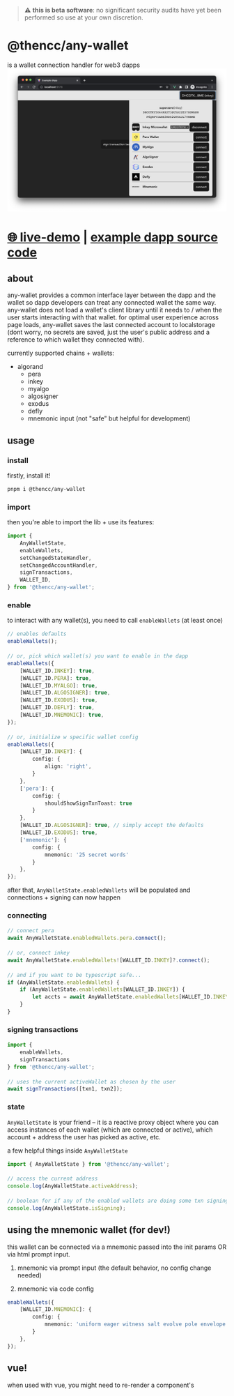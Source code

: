 > ⚠️ **this is beta software**: no significant security audits have yet been performed so use at your own discretion.


# @thencc/any-wallet
is a wallet connection handler for web3 dapps
![](./any-wallet-screenshot.png)

# [🌐 live-demo](https://thencc.github.io/any-wallet/) | [example dapp source code](https://github.com/thencc/any-wallet/blob/main/example-dapp/src/components/Demo.vue)


## about
any-wallet provides a common interface layer between the dapp and the wallet so dapp developers can treat any connected wallet the same way. any-wallet does not load a wallet's client library until it needs to / when the user starts interacting with that wallet. for optimal user experience across page loads, any-wallet saves the last connected account to localstorage (dont worry, no secrets are saved, just the user's public address and a reference to which wallet they connected with).

currently supported chains + wallets:
- algorand
	- pera
	- inkey
	- myalgo
	- algosigner
	- exodus
	- defly
	- mnemonic input (not "safe" but helpful for development)


## usage

### install
firstly, install it!
```bash
pnpm i @thencc/any-wallet
```

### import
then you're able to import the lib + use its features:
```ts
import {
	AnyWalletState,
	enableWallets,
	setChangedStateHandler,
	setChangedAccountHandler,
	signTransactions,
	WALLET_ID,
} from '@thencc/any-wallet';
```

### enable
to interact with any wallet(s), you need to call `enableWallets` (at least once)
```ts
// enables defaults
enableWallets();

// or, pick which wallet(s) you want to enable in the dapp
enableWallets({
	[WALLET_ID.INKEY]: true,
	[WALLET_ID.PERA]: true,
	[WALLET_ID.MYALGO]: true,
	[WALLET_ID.ALGOSIGNER]: true,
	[WALLET_ID.EXODUS]: true,
	[WALLET_ID.DEFLY]: true,
	[WALLET_ID.MNEMONIC]: true,
});

// or, initialize w specific wallet config
enableWallets({
	[WALLET_ID.INKEY]: {
		config: {
			align: 'right',
		}
	},
	['pera']: {
		config: {
			shouldShowSignTxnToast: true
		}
	},
	[WALLET_ID.ALGOSIGNER]: true, // simply accept the defaults
	[WALLET_ID.EXODUS]: true,
	['mnemonic']: {
		config: {
			mnemonic: '25 secret words'
		}
	},
});
```

after that, `AnyWalletState.enabledWallets` will be populated and connections + signing can now happen

### connecting
```ts
// connect pera
await AnyWalletState.enabledWallets.pera.connect();

// or, connect inkey
await AnyWalletState.enabledWallets![WALLET_ID.INKEY]?.connect();

// and if you want to be typescript safe...
if (AnyWalletState.enabledWallets) {
	if (AnyWalletState.enabledWallets[WALLET_ID.INKEY]) {
		let accts = await AnyWalletState.enabledWallets[WALLET_ID.INKEY].connect();
	}
}
```

### signing transactions
```ts
import {
	enableWallets,
	signTransactions
} from '@thencc/any-wallet';

// uses the current activeWallet as chosen by the user
await signTransactions([txn1, txn2]);
```


### state
`AnyWalletState` is your friend – it is a reactive proxy object where you can access instances of each wallet (which are connected or active), which account + address the user has picked as active, etc.

a few helpful things inside `AnyWalletState`
```ts
import { AnyWalletState } from '@thencc/any-wallet';

// access the current address
console.log(AnyWalletState.activeAddress);

// boolean for if any of the enabled wallets are doing some txn signing
console.log(AnyWalletState.isSigning);
```


## using the mnemonic wallet (for dev!)
this wallet can be connected via a mnemonic passed into the init params OR via html prompt input.
1. mnemonic via prompt input (the default behavior, no config change needed)

2. mnemonic via code config
```ts
enableWallets({
	[WALLET_ID.MNEMONIC]: {
		config: {
			mnemonic: 'uniform eager witness salt evolve pole envelope name supreme column begin venue decline blast finger grunt avoid people crawl during street priority diary ability lend'
		}
	},
});
```



## vue!
when used with vue, you might need to re-render a component's <template> computations if you are displaying information stored in `AnyWalletState` because these deep object changes arent tracked by the vue runtime. for this, there are 2 helpful functions: `setChangedAccountHandler` and `setChangedStateHandler` which allow you to define a callback when say the active account changes or when anything in the state tree changes.

```ts
import {
	AnyWalletState,
	setChangedStateHandler,
} from '@thencc/any-wallet';

// then in the vue component's mounted or setup hook you would add:
export default defineComponent({
	mounted() {
		setChangedStateHandler(
			() => this.$forceUpdate()
		);
	},
});
```


## Notes
- this lib handles txn signing and is supposed to be used in conjuction with a lib that does txn construction + submitting (we recommend `@thencc/algonautjs` though `algosdk` works as well)
- some wallets (like defly/pera) require that the mobile app is set to the same net (testnet/mainnet) as requested for signing by the dapp
- ...


## Attributions

big thanks to txnlab/use-wallet for developing the react groundwork for this pkg
